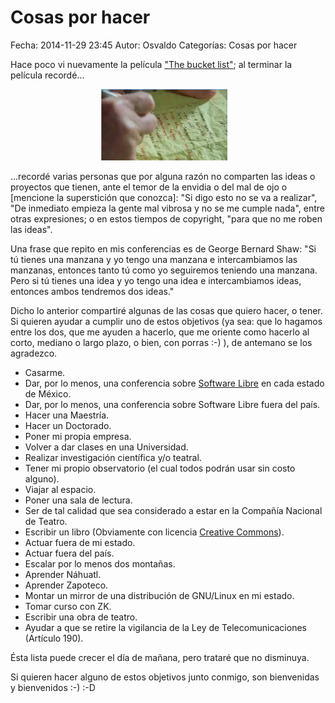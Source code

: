 Cosas por hacer
==================================

Fecha: 2014-11-29 23:45
Autor: Osvaldo
Categorías: Cosas por hacer

Hace poco vi nuevamente la película ["The bucket list"](http://www.imdb.com/title/tt0825232/); al terminar la película recordé...

<!-- break -->

<center>
<a href="https://www.youtube.com/watch?v=2OUEf5hx9-k">
<img class="img-responsive" style="width:40%;height:auto;margin-right:12px;" src="2014-11-29-cosas-por-hacer/BucketList.png" alt="The bucket list" width="425" height="350">
</a>
</center>

...recordé varias personas que por alguna razón no comparten las ideas o proyectos que tienen, ante el temor de la envidia o del mal de ojo o [mencione la superstición que conozca]: "Si digo esto no se va a realizar", "De inmediato empieza la gente mal vibrosa y no se me cumple nada", entre otras expresiones; o en estos tiempos de copyright, "para que no me roben las ideas".

Una frase que repito en mis conferencias es de George Bernard Shaw: "Si tú tienes una manzana y yo tengo una manzana e intercambiamos las manzanas, entonces tanto tú como yo seguiremos teniendo una manzana. Pero si tú tienes una idea y yo tengo una idea e intercambiamos ideas, entonces ambos tendremos dos ideas."

Dicho lo anterior compartiré algunas de las cosas que quiero hacer, o tener. Si quieren ayudar a cumplir uno de estos objetivos (ya sea: que lo hagamos entre los dos, que me ayuden a hacerlo, que me oriente como hacerlo al corto, mediano o largo plazo, o bien, con porras :-) ), de antemano se los agradezco.

* Casarme.
* Dar, por lo menos, una conferencia sobre [Software Libre](https://es.wikipedia.org/wiki/Software_libre) en cada estado de México.
* Dar, por lo menos, una conferencia sobre Software Libre fuera del país.
* Hacer una Maestría.
* Hacer un Doctorado.
* Poner mi propia empresa.
* Volver a dar clases en una Universidad.
* Realizar investigación científica y/o teatral.
* Tener mi propio observatorio (el cual todos podrán usar sin costo alguno).
* Viajar al espacio.
* Poner una sala de lectura.
* Ser de tal calidad que sea considerado a estar en la Compañía Nacional de Teatro.
* Escribir un libro (Obviamente con licencia [Creative Commons](https://creativecommons.org/)).
* Actuar fuera de mi estado.
* Actuar fuera del país.
* Escalar por lo menos dos montañas.
* Aprender Náhuatl.
* Aprender Zapoteco.
* Montar un mirror de una distribución de GNU/Linux en mi estado.
* Tomar curso con ZK.
* Escribir una obra de teatro.
* Ayudar a que se retire la vigilancia de la Ley de Telecomunicaciones (Artículo 190).

Ésta lista puede crecer el día de mañana, pero trataré que no disminuya.

Si quieren hacer alguno de estos objetivos junto conmigo, son bienvenidas y bienvenidos :-)  :-D


